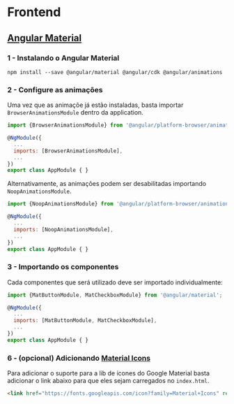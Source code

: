 # Frontend

## [Angular Material](https://material.angular.io/)

### 1 - Instalando o Angular Material

```
npm install --save @angular/material @angular/cdk @angular/animations
```

### 2 - Configure as animações

Uma vez que as animaçõe já estão instaladas, basta importar ```BrowserAnimationsModule``` dentro da application.

```js
import {BrowserAnimationsModule} from '@angular/platform-browser/animations';

@NgModule({
  ...
  imports: [BrowserAnimationsModule],
  ...
})
export class AppModule { }
```

Alternativamente, as animações podem ser desabilitadas importando ```NoopAnimationsModule```.

```js
import {NoopAnimationsModule} from '@angular/platform-browser/animations';

@NgModule({
  ...
  imports: [NoopAnimationsModule],
  ...
})
export class AppModule { }
```

### 3 - Importando os componentes

Cada componentes que será utilizado deve ser importado individualmente:

```js
import {MatButtonModule, MatCheckboxModule} from '@angular/material';

@NgModule({
  ...
  imports: [MatButtonModule, MatCheckboxModule],
  ...
})
export class AppModule { }
```

### 6 - (opcional) Adicionando [Material Icons](https://material.io/tools/icons)

Para adicionar o suporte para a lib de ícones do Google Material basta adicionar o link abaixo para que eles sejam carregados no ```index.html```.

```html
<link href="https://fonts.googleapis.com/icon?family=Material+Icons" rel="stylesheet">
```

